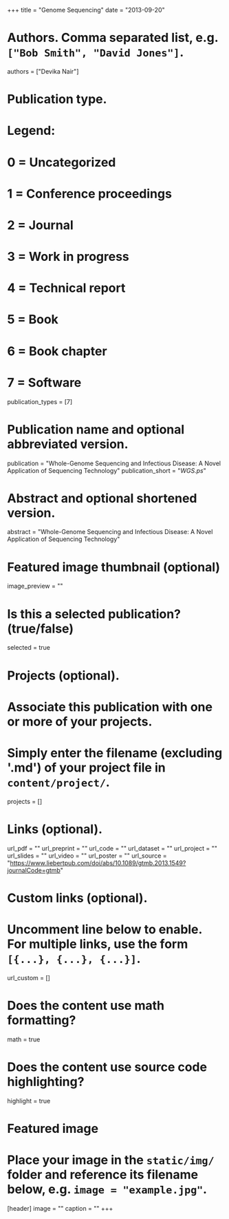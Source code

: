 +++
title = "Genome Sequencing"
date = "2013-09-20"

# Authors. Comma separated list, e.g. `["Bob Smith", "David Jones"]`.
authors = ["Devika Nair"]

# Publication type.
# Legend:
# 0 = Uncategorized
# 1 = Conference proceedings
# 2 = Journal
# 3 = Work in progress
# 4 = Technical report
# 5 = Book
# 6 = Book chapter
# 7 = Software
publication_types = [7]

# Publication name and optional abbreviated version.
publication = "Whole-Genome Sequencing and Infectious Disease: A Novel Application of Sequencing Technology"
publication_short = "*WGS.ps*"

# Abstract and optional shortened version.
abstract = "Whole-Genome Sequencing and Infectious Disease: A Novel Application of Sequencing Technology"

# Featured image thumbnail (optional)
image_preview = ""

# Is this a selected publication? (true/false)
selected = true

# Projects (optional).
#   Associate this publication with one or more of your projects.
#   Simply enter the filename (excluding '.md') of your project file in `content/project/`.
projects = []

# Links (optional).
url_pdf = ""
url_preprint = ""
url_code = ""
url_dataset = ""
url_project = ""
url_slides = ""
url_video = ""
url_poster = ""
url_source = "https://www.liebertpub.com/doi/abs/10.1089/gtmb.2013.1549?journalCode=gtmb"

# Custom links (optional).
#   Uncomment line below to enable. For multiple links, use the form `[{...}, {...}, {...}]`.
url_custom = []

# Does the content use math formatting?
math = true

# Does the content use source code highlighting?
highlight = true

# Featured image
# Place your image in the `static/img/` folder and reference its filename below, e.g. `image = "example.jpg"`.
[header]
image = ""
caption = ""
+++
